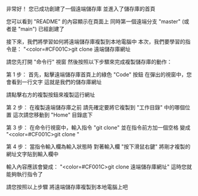 非常好！
您已成功創建了一個遠端儲存庫
並進入了儲存庫的首頁

您可以看到 "README" 的內容顯示在頁面上
同時第一個遠端分支 "master" (或者是 "main") 已經創建了

接下來，我們將學習如何將遠端儲存庫複製到本地電腦中
本次，我們要學習的指令是：
"<color=#CF001C>git clone 遠端儲存庫網址</color>

請您先打開 "命令行" 視窗
然後按照以下步驟來完成複製儲存庫的動作：

第 1 步：
首先，點擊遠端儲存庫首頁上的綠色 "Code" 按鈕
在彈出的視窗中，您會看到一行文字
這就是我們的儲存庫網址

請點擊右方的複製按鈕來複製這行網址

第 2 步：
在複製遠端儲存庫之前
請先確定要將它複製到 "工作目錄" 中的哪個位置
這次請您移動到 "Home" 目錄底下

第 3 步：
在命令行視窗中，輸入指令 "git clone"
並在指令前方加一個空格
變成 "<color=#CF001C>git clone </color>"

第 4 步：
當指令輸入欄為輸入狀態時
對著輸入欄 "按下滑鼠右鍵"
將剛才複製的網址文字貼到輸入欄中

輸入內容應該會變成：
"<color=#CF001C>git clone 遠端儲存庫網址</color>"
這時您就能夠執行指令了

請您按照以上步驟
將遠端儲存庫複製到本地電腦上吧